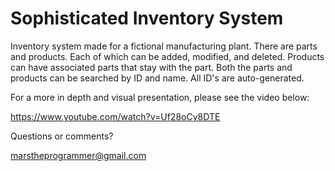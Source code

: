 # Sophisticated Inventory System
Inventory system made for a fictional manufacturing plant. There are parts and products. Each of which can be added, modified, and deleted. Products can have associated parts
that stay with the part. Both the parts and products can be searched by ID and name. All ID's are auto-generated.

For a more in depth and visual presentation, please see the video below:

https://www.youtube.com/watch?v=Uf28oCy8DTE

Questions or comments?

marstheprogrammer@gmail.com



